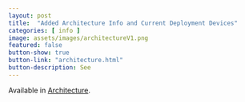 ```yaml
---
layout: post
title:  "Added Architecture Info and Current Deployment Devices"
categories: [ info ]
image: assets/images/architectureV1.png
featured: false
button-show: true
button-link: "architecture.html"
button-description: See
---
```


Available in <a href="{{ site.baseurl }}/architecture.html">Architecture</a>.
